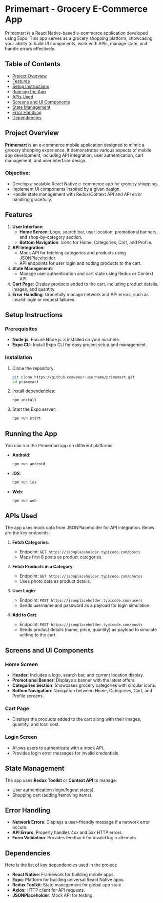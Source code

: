 # Primemart - Grocery E-Commerce App

Primemart is a React Native-based e-commerce application developed using Expo. This app serves as a grocery shopping platform, showcasing your ability to build UI components, work with APIs, manage state, and handle errors effectively.

## Table of Contents
- [Project Overview](#project-overview)
- [Features](#features)
- [Setup Instructions](#setup-instructions)
- [Running the App](#running-the-app)
- [APIs Used](#apis-used)
- [Screens and UI Components](#screens-and-ui-components)
- [State Management](#state-management)
- [Error Handling](#error-handling)
- [Dependencies](#dependencies)

## Project Overview
**Primemart** is an e-commerce mobile application designed to mimic a grocery shopping experience. It demonstrates various aspects of mobile app development, including API integration, user authentication, cart management, and user interface design.

### Objective:
- Develop a scalable React Native e-commerce app for grocery shopping.
- Implement UI components inspired by a given design.
- Handle state management with Redux/Context API and API error handling gracefully.

## Features
1. **User Interface:**
   - **Home Screen**: Logo, search bar, user location, promotional banners, and shop-by-category section.
   - **Bottom Navigation**: Icons for Home, Categories, Cart, and Profile.
2. **API Integration**:
   - Mock API for fetching categories and products using [JSONPlaceholder](https://jsonplaceholder.typicode.com/).
   - API endpoints for user login and adding products to the cart.
3. **State Management**:
   - Manage user authentication and cart state using Redux or Context API.
4. **Cart Page**: Display products added to the cart, including product details, images, and quantity.
5. **Error Handling**: Gracefully manage network and API errors, such as invalid login or request failures.

## Setup Instructions

### Prerequisites
- **Node.js**: Ensure Node.js is installed on your machine.
- **Expo CLI**: Install Expo CLI for easy project setup and management.

### Installation

1. Clone the repository:
   ```bash
   git clone https://github.com/your-username/primemart.git
   cd primemart
   ```

2. Install dependencies:
   ```bash
   npm install
   ```

3. Start the Expo server:
   ```bash
   npm run start
   ```

## Running the App

You can run the Primemart app on different platforms:

- **Android**:
  ```bash
  npm run android
  ```
  
- **iOS**:
  ```bash
  npm run ios
  ```

- **Web**:
  ```bash
  npm run web
  ```

## APIs Used

The app uses mock data from JSONPlaceholder for API integration. Below are the key endpoints:

1. **Fetch Categories**:
   - Endpoint: `GET https://jsonplaceholder.typicode.com/posts`
   - Maps first 8 posts as product categories.
   
2. **Fetch Products in a Category**:
   - Endpoint: `GET https://jsonplaceholder.typicode.com/photos`
   - Uses photo data as product details.

3. **User Login**:
   - Endpoint: `POST https://jsonplaceholder.typicode.com/users`
   - Sends username and password as a payload for login simulation.

4. **Add to Cart**:
   - Endpoint: `POST https://jsonplaceholder.typicode.com/posts`
   - Sends product details (name, price, quantity) as payload to simulate adding to the cart.

## Screens and UI Components

### Home Screen
- **Header**: Includes a logo, search bar, and current location display.
- **Promotional Banner**: Displays a banner with the latest offers.
- **Categories Section**: Showcases grocery categories with circular icons.
- **Bottom Navigation**: Navigation between Home, Categories, Cart, and Profile screens.

### Cart Page
- Displays the products added to the cart along with their images, quantity, and total cost.

### Login Screen
- Allows users to authenticate with a mock API.
- Provides login error messages for invalid credentials.

## State Management

The app uses **Redux Toolkit** or **Context API** to manage:
- User authentication (login/logout states).
- Shopping cart (adding/removing items).

## Error Handling

- **Network Errors**: Displays a user-friendly message if a network error occurs.
- **API Errors**: Properly handles 4xx and 5xx HTTP errors.
- **Form Validation**: Provides feedback for invalid login attempts.

## Dependencies

Here is the list of key dependencies used in the project:

- **React Native**: Framework for building mobile apps.
- **Expo**: Platform for building universal React Native apps.
- **Redux Toolkit**: State management for global app state.
- **Axios**: HTTP client for API requests.
- **JSONPlaceholder**: Mock API for testing.
